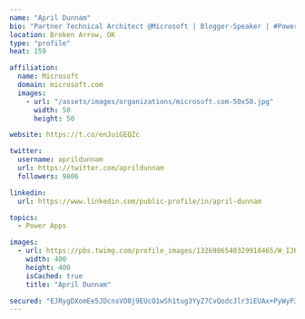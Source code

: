 ```yaml
---
name: "April Dunnam"
bio: "Partner Technical Architect @Microsoft | Blogger-Speaker | #PowerApps, #PowerAutomate, #Office365, #SharePoint | #WIT | #Karaoke Queen"
location: Broken Arrow, OK
type: "profile"
heat: 159

affiliation:
  name: Microsoft
  domain: microsoft.com
  images:
    - url: "/assets/images/organizations/microsoft.com-50x50.jpg"
      width: 50
      height: 50

website: https://t.co/enJuiGEQZc

twitter:
  username: aprildunnam
  url: https://twitter.com/aprildunnam
  followers: 9806

linkedin:
  url: https://www.linkedin.com/public-profile/in/april-dunnam

topics:
  - Power Apps

images:
  - url: https://pbs.twimg.com/profile_images/1326986540329918465/W_IJ6Ih2_400x400.jpg
    width: 400
    height: 400
    isCached: true
    title: "April Dunnam"

secured: "EJRygDXomEe5JDcnsVO0j9EUcO1wSh1tug3YyZ7CvQodcJlr3iEUAx+PyWyP3EJ4i3j8rfoOE2GF+rW3lDEuVdnpbL+6+OrwnbguDZOaf6aagOEJzdkv8BG3pTOwD8NCCRa0Hlx/jIZLFvegy5ONhnFm2sRgv4P8vtkBs88jLHk7bnH0CvYvgS48xa6HkOHJbboXGjppTAQnpOuEe0bC5cdgpY0hn2LMR4aayLDT2Oe9V3etWKrPLfnXfMfinOtUmbFBBiauSHu1QDEqxU7WApK45T9m/7cqTXDZoFDM5MZAi0+JcZF3g29bpdm9bmVM2V21ucQ6+Nm5x9h1gcNzlEl2bOkBhooC4e6BrNguOl0iMTQmkII0+ZSaKWJ7KuB0LDrNiDeB+353WeTJ5C48M/WXibRUPpFx5+50oA+NU0Q=;7w/45KMdvZ8yhMUnxi/Vvw=="
---
```


